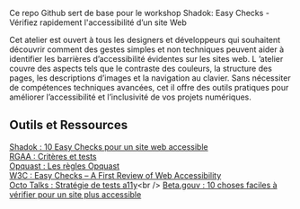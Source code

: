 Ce repo Github sert de base pour le workshop Shadok: Easy Checks - Vérifiez rapidement l'accessibilité d’un site Web

Cet atelier est ouvert à tous les designers et développeurs qui souhaitent découvrir comment des gestes simples et non techniques peuvent aider à identifier les barrières d’accessibilité évidentes sur les sites web. L ’atelier couvre des aspects tels que le contraste des couleurs, la structure des pages, les descriptions d’images et la navigation au clavier. Sans nécessiter de compétences techniques avancées, cet il offre des outils pratiques pour améliorer l’accessibilité et l’inclusivité de vos projets numériques.

## Outils et Ressources
[Shadok : 10 Easy Checks pour un site web accessible](https://workshops.olivierguillard.dev/10-easy-checks-web-accessible.pdf) <br />
[RGAA : Critères et tests](https://accessibilite.numerique.gouv.fr/methode/criteres-et-tests/) <br />
[Opquast : Les règles Opquast](https://checklists.opquast.com/fr/assurance-qualite-web/) <br />
[W3C : Easy Checks – A First Review of Web Accessibility](https://www.w3.org/WAI/test-evaluate/easy-checks/)<br />
[Octo Talks : Stratégie de tests a11y](https://blog.octo.com/strategie-de-tests-a11y-(pour-l'accessibilite-web))<br />
[Beta.gouv : 10 choses faciles à vérifier pour un site plus accessible](https://doc.incubateur.net/communaute/travailler-chez-beta.gouv.fr/se-former/se-former-en-ligne/formation-a-laccessibilite/10-choses-faciles-a-verifier-pour-un-site-plus-accessible)

